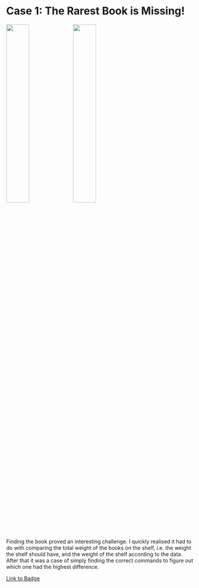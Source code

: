 # Case 1: The Rarest Book is Missing!
<p float="left">
  <img src="https://detective.kusto.io/img/questions/01-jy6th.png" width=35% height=35%>
  <img src="https://images.credly.com/size/680x680/images/14d53c52-2701-4045-9f89-e5e510eee2fd/image.png" width=35% height=35%>
<p>



Finding the book proved an interesting challenge. I quickly realised it had to do with comparing the total weight of the books on the shelf, i.e. the weight the shelf should have, and the weight of the shelf according to the data.
After that it was a case of simply finding the correct commands to figure out which one had the highest difference.



[Link to Badge](https://www.credly.com/earner/earned/badge/775a0ce5-7885-47e2-bd66-1773ec7f259c)
